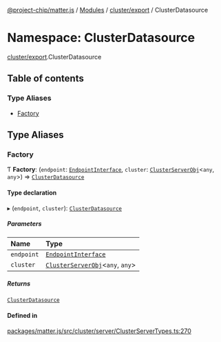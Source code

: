 [@project-chip/matter.js](../README.md) / [Modules](../modules.md) / [cluster/export](cluster_export.md) / ClusterDatasource

# Namespace: ClusterDatasource

[cluster/export](cluster_export.md).ClusterDatasource

## Table of contents

### Type Aliases

- [Factory](cluster_export.ClusterDatasource.md#factory)

## Type Aliases

### Factory

Ƭ **Factory**: (`endpoint`: [`EndpointInterface`](../interfaces/endpoint_export.EndpointInterface.md), `cluster`: [`ClusterServerObj`](cluster_export.md#clusterserverobj)\<`any`, `any`\>) => [`ClusterDatasource`](../interfaces/cluster_export.ClusterDatasource-1.md)

#### Type declaration

▸ (`endpoint`, `cluster`): [`ClusterDatasource`](../interfaces/cluster_export.ClusterDatasource-1.md)

##### Parameters

| Name | Type |
| :------ | :------ |
| `endpoint` | [`EndpointInterface`](../interfaces/endpoint_export.EndpointInterface.md) |
| `cluster` | [`ClusterServerObj`](cluster_export.md#clusterserverobj)\<`any`, `any`\> |

##### Returns

[`ClusterDatasource`](../interfaces/cluster_export.ClusterDatasource-1.md)

#### Defined in

[packages/matter.js/src/cluster/server/ClusterServerTypes.ts:270](https://github.com/project-chip/matter.js/blob/0c058ae17fdba4c0b89b8b13c309011d51782299/packages/matter.js/src/cluster/server/ClusterServerTypes.ts#L270)
